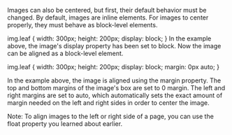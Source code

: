 Images can also be centered, but first, their default behavior must be changed. By default, images are inline elements. For images to center properly, they must behave as block-level elements.

img.leaf {
  width: 300px;
  height: 200px; 
  display: block;
}
In the example above, the image's display property has been set to block. Now the image can be aligned as a block-level element.

img.leaf {
  width: 300px;
  height: 200px; 
  display: block;
  margin: 0px auto;
}

In the example above, the image is aligned using the margin property. The top and bottom margins of the image's box are set to 0 margin. The left and right margins are set to auto, which automatically sets the exact amount of margin needed on the left and right sides in order to center the image.

Note: To align images to the left or right side of a page, you can use the float property you learned about earlier.